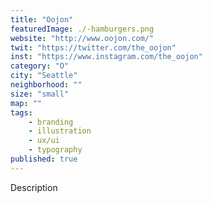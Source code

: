 ```yaml
---
title: "Oojon"
featuredImage: ./-hamburgers.png
website: "http://www.oojon.com/"
twit: "https://twitter.com/the_oojon"
inst: "https://www.instagram.com/the_oojon"
category: "O"
city: "Seattle"
neighborhood: ""
size: "small"
map: ""
tags:
    - branding
    - illustration
    - ux/ui
    - typography
published: true
---
```


Description
